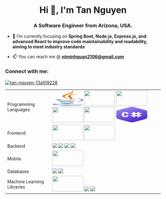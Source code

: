 <h1 align="center">Hi 👋, I'm Tan Nguyen</h1>
<h3 align="center">A Software Engineer from Arizona, USA.</h3>


- 🌱 I’m currently focusing on **Spring Boot, Node.js, Express.js, and advanced React to improve code maintainability and readability, aiming to meet industry standards**

- 📫 You can reach me @ **<ntminhquan2106@gmail.com>**

<h3 align="left">Connect with me:</h3>
<p align="left">
<a href="https://www.linkedin.com/in/tan-nguyen-13a109228/" target="blank"><img align="center" src="https://raw.githubusercontent.com/rahuldkjain/github-profile-readme-generator/master/src/images/icons/Social/linked-in-alt.svg" alt="tan-nguyen-13a109228" height="30" width="40" /></a>
</p>
<table>
  <tr>
    <td>Programming Languages</td>
    <td>
      <img src="https://github.com/gilbarbara/logos/blob/main/logos/java.svg" width="100px" height="50px"/>
      <img src="https://github.com/gilbarbara/logos/blob/main/logos/python.svg" width="100px" height="50px"/>
      <img src="https://github.com/gilbarbara/logos/blob/main/logos/javascript.svg" width="100px" height="50px"/>
      <img src="https://github.com/gilbarbara/logos/blob/main/logos/c.svg" width="100px" height="50px"/>
      <img src="https://github.com/gilbarbara/logos/blob/main/logos/c-plusplus.svg" width="100px" height="50px"/>
      <img src="https://github.com/gilbarbara/logos/blob/main/logos/c-sharp.svg" width="100px" height="50px"/>
    </td>
  </tr>

  <tr>
    <td>Frontend</td>
    <td>
      <img src="https://github.com/gilbarbara/logos/blob/main/logos/react.svg" width="100px" height="50px"/>
      <img src="https://github.com/gilbarbara/logos/blob/main/logos/figma.svg" width="100px" height="50px"/>
    </td>
  </tr>

  <tr>
    <td>Backend</td>
    <td>
      <img src="https://www.vectorlogo.zone/logos/nodejs/nodejs-horizontal.svg" />
      <img src="https://www.vectorlogo.zone/logos/expressjs/expressjs-ar21.svg" />
      <img src="https://www.vectorlogo.zone/logos/firebase/firebase-ar21.svg"/>
      <img src="https://www.vectorlogo.zone/logos/springio/springio-ar21.svg" />
    </td>
  </tr>

  <tr>
    <td>Mobile</td>
    <td>
      <img src="https://github.com/gilbarbara/logos/blob/main/logos/flutter.svg" width="100px" height="50px"/>
    </td>
  </tr>

  <tr>
    <td>Databases</td>
    <td>
      <img src="https://www.vectorlogo.zone/logos/firebase/firebase-ar21.svg"/>
      <img src="https://www.vectorlogo.zone/logos/postgresql/postgresql-icon.svg"/>
    </td>
  </tr>

  <tr>
    <td>Machine Learning Libraries</td>
    <td>
      <img src="https://github.com/gilbarbara/logos/blob/main/logos/pandas.svg" width="100px" height="50px"/>
      <img src="https://www.vectorlogo.zone/logos/numpy/numpy-ar21.svg"/>
      <img src="https://www.vectorlogo.zone/logos/pytorch/pytorch-ar21.svg"/>
     </td>
  </tr>
<table>
